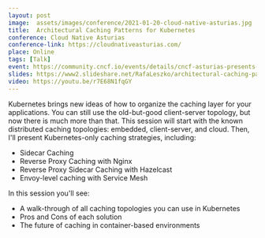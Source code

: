 ```yaml
---
layout: post
image:  assets/images/conference/2021-01-20-cloud-native-asturias.jpg
title:  Architectural Caching Patterns for Kubernetes
conference: Cloud Native Asturias
conference-link: https://cloudnativeasturias.com/
place: Online
tags: [Talk]
event: https://community.cncf.io/events/details/cncf-asturias-presents-cloud-native-asturias-jan21/#/
slides: https://www2.slideshare.net/RafaLeszko/architectural-caching-patterns-for-kubernetes
video: https://youtu.be/r7E68N1fqGY
---
```


Kubernetes brings new ideas of how to organize the caching layer for your applications. You can still use the old-but-good client-server topology, but now there is much more than that. This session will start with the known distributed caching topologies: embedded, client-server, and cloud. Then, I'll present Kubernetes-only caching strategies, including:
- Sidecar Caching
- Reverse Proxy Caching with Nginx
- Reverse Proxy Sidecar Caching with Hazelcast
- Envoy-level caching with Service Mesh

In this session you'll see:
- A walk-through of all caching topologies you can use in Kubernetes
- Pros and Cons of each solution
- The future of caching in container-based environments
